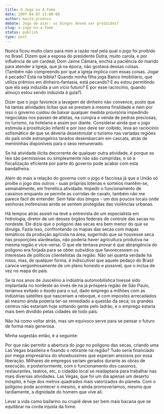 ```yaml
---
title: O Jogo ou A Fome
date: 2007-04-07 21:00:00
author: maite.proenca
debate: Jogo de azar: os bingos devem ser proibidos?
slug: o-jogo-ou-a-fome
status: publish 
type: post
---
```


Nunca ficou muito claro para mim a razão real pela qual o jogo foi proibido no Brasil. Dizem que a esposa do presidente Dutra, muito carola, e por influência de um cardeal, Dom Jaime Câmara, enchia a paciência do marido para atender a Igreja, que já na época, não gostava dessas coisas. (Também não compreendo por que a igreja implica com essas coisas. Jogar é pecado? Está na bíblia? Quando minha filha joga Banco Imobiliário, que utiliza prêmios em dinheiro-fantasia, está pecando? E eu estou permitindo que ela seja induzida a um vício futuro? E por esse raciocínio, quando almoço estou sendo induzida à gula?).  

  

Dizer que o jogo favorece a lavagem de dinheiro não convence, posto que há tantas atividades lícitas que se prestam à mesma finalidade e nem por isso o governo cuidou de baixar qualquer medida provisória impedindo negociatas nos passes de atletas, na compra e venda de pedras preciosas, no turismo, na hotelaria e assim por diante. Considerar ainda que o jogo estimula a prostituição infantil e por isso deve ser coibido, leva ao raciocínio sofismático de que se deveria desestimular o turismo nas variadas regiões do país onde estrangeiros tarados desembarcam em cascata, atrás de menininhas disponíveis para o sexo remunerado.  

  

Se há atividade ilícita decorrente de qualquer outra atividade, é porque as leis são permissivas ou simplesmente não são cumpridas, e só a fiscalização eficiente por parte do governo pode acabar com esta bandalheira.   

  

Além do mais a relação do governo com o jogo é facciosa já que a União só proíbe o jogo dos outros - suas próprias loterias e sorteios mantêm-se, semanalmente, em frenética atividade. Impedir o funcionamento de cassinos enquanto se permite as corridas de cavalo, também não me parece fácil de entender. Sem falar dos bingos - um dos poucos locais onde senhoras inofensivas ainda se sentem protegidas das violências urbanas.   

  

Há tempos atrás assisti na tevê a entrevista de um especialista em hidrologia, diretor de um desses órgãos federais de controle das secas no nordeste. Ele dizia que o polígono das secas era bem menor do que se divulga. Fazia isso, confrontando os mapas das secas com mapas temáticos da produção agrícola na área, sugerindo que se houvesse seca nas proporções alardeadas, não poderia haver agricultura produtiva na mesma região e vice-versa. O que ele tentava provar é que abrangência do polígono era forjada para se obter subsídios que favorecessem os interesses de políticos clientelistas da região. Não sei quanta verdade há nisso, mas, de qualquer forma, é indiscutível que aquele pedaço do Brasil carece vergonhosamente de um plano honesto e possível, que o inclua de vez no mapa do país.  

  

Se lá nos anos de Juscelino a indústria automobilística tivesse sido implantada no nordeste ao invés de na já próspera região de São Paulo, teríamos evitado o êxodo para o sul, dado emprego a milhões com as indústrias satélites que nasceriam a reboque, e com impostos arrecadados ali mesmo ainda poderia ter-se remediado a questão da seca; os grandes centros não estariam hoje soltando gente pelo ladrão, e o emprego estaria mais bem dividido pelas cidades de todo país.  

  

Não há como voltar atrás, mas um equívoco serve para se pensar o futuro de forma mais generosa.  

  

Minha sugestão então, é a seguinte:  

  

Por que não permitir a abertura do jogo no polígono das secas, criando uma Las Vegas brasileira e fixando o retirante na região? Tudo seria financiado por mega empresários do showbussines que esperam ansiosos por essa liberação. Milhares de empregos seriam gerados durante as obras de execução, e posteriormente, com o funcionamento dos cassinos, restaurantes, teatros, etc, o cidadão local se readaptaria para trabalhar nas mais diversas atividades. Las Vegas, que foi um dia apenas um deserto inóspito, é hoje dos metros quadrados mais valorizados do planeta. Com o polígono pode acontecer o mesmo, e ainda promoveríamos, mesmo que tardiamente, a dignidade do homem que vive ali.  

  

Levar a vida como bailarino ou crupiê deve ser bem mais bacana que se equilibrar na corda injusta da fome.
